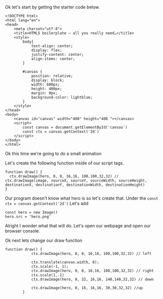 Ok let's start by getting the starter code below.

```
<!DOCTYPE html>
<html lang="en">
<head>
	<meta charset="utf-8">
	<title>HTML5 boilerplate – all you really need…</title>
	<style>
		body{
			text-align: center;
			display: flex;
			justify-content: center;
			align-items: center;
		}
		
		#canvas {
			position: relative;
			display: block;
			width: 600px;
			height: 400px;
			margin: 0px;
			background-color: lightblue;
		}
	</style>
</head>
<body>
	<canvas id="canvas" width="400" height="400 "></canvas>
	<script>
		const canvas = document.getElementById('canvas')
		const ctx = canvas.getContext('2d')
	</script>
</body>
</html>
```


Ok this time we're going to do a small animation


Let's create the following function inside of our script tags.

```
function draw() {
  ctx.drawImage(hero, 0, 0, 16,16, 100,100,32,32) // ctx.drawImage(image, sourceX, sourceY, sourceWidth, sourceHeight, destinationX, destinationY, destinationWidth, destinationHeight)
}
```

Our program doesn't know what hero is so let's create that. Under the  `const ctx = canvas.getContext('2d')`
Let's add 

``` 
const hero = new Image()
hero.src = 'hero.png'
```

Alright I wonder what that will do. Let's open our webpage and open our browser console.

Ok next lets change our draw function

```
function draw() {
			ctx.drawImage(hero, 0, 0, 16,16, 100,100,32,32) // left

			ctx.translate(canvas.width, 0);
			ctx.scale(-1, 1);
			ctx.drawImage(hero, 0, 0, 16,16, 100,100,32,32) // right
			ctx.scale(1,-1)
			ctx.drawImage(hero, 0, 32, 16,16, 140,140,32,32) // down

			ctx.drawImage(hero, 0, 16, 16,16, 30,30,32,32) //up
		}    
```
